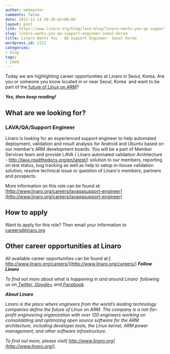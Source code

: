 ```yaml
---
author: webmaster
comments: false
date: 2012-12-14 20:20:42+00:00
layout: post
link: https://www.linaro.org/blog/lava-blog/linaro-wants-you-qa-support-engineer-seoul-korea/
slug: linaro-wants-you-qa-support-engineer-seoul-korea
title: Linaro Wants You - QA Support Engineer- Seoul Korea
wordpress_id: 2121
categories:
- blog
tags:
- LAVA
---
```


Today we are highlighting career opportunities at Linaro in Seoul, Korea. Are you or someone you know located in or near Seoul, Korea  and want to be part of the[ future of Linux on ARM](http://www.linaro.org/linux-on-arm)?

_**Yes, then keep reading!**_


## What are we looking for?




### LAVA/QA/Support Engineer


Linaro is looking for an experienced support engineer to help automated deployment, validation and result analysis for Android and Ubuntu based on our member’s ARM development boards. You will be a part of Member Services team and provide LAVA ( Linaro automated validation Architecture - http://lava.readthedocs.org/en/latest/) solution to our members, reporting on test status, bug tracking as well as help to setup in-house validation solution, resolve technical issue or question of Linaro's members, partners and prospects.

More information on this role can be found at: [http://www.linaro.org/careers/lavaqasupport-engineer](http://www.linaro.org/careers/lavaqasupport-engineer)


## How to apply


Want to apply for this role? Then email your information to[ careers@linaro.org](http://www.linaro.org/linaro-blog/wp-admin/careers@linaro.org)


## Other career opportunities at Linaro


All available career opportunities can be found at:[ http://www.linaro.org/careers/](http://www.linaro.org/careers/)
[](http://www.linaro.org/careers/)
_**Follow Linaro**_

_To find out more about what is happening in and around Linaro  following us on[ Twitter](https://twitter.com/LinaroOrg),[ Google+](https://plus.google.com/112814496864921562564/posts) and[ Facebook](https://www.facebook.com/LinaroOrg)._

_**About Linaro**_

_Linaro is the place where engineers from the world’s leading technology companies define the future of Linux on ARM. The company is a not-for-profit engineering organization with over 120 engineers working on consolidating and optimizing open source software for the ARM architecture, including developer tools, the Linux kernel, ARM power management, and other software infrastructure._

_To find out more, please visit[ http://www.linaro.org](http://www.linaro.org/)._
